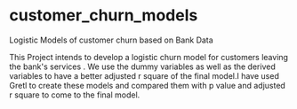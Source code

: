 # customer_churn_models
Logistic Models of customer churn based on Bank Data

This Project intends to develop a logistic churn model for customers leaving the
bank's services . We use the dummy variables as well as the derived variables to
have a better adjusted r square of the final model.I have used Gretl to create these models and compared them with p value and adjusted r square to come to the final model.
